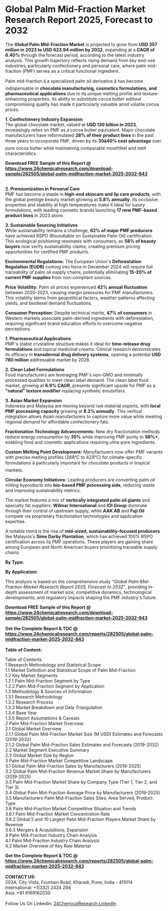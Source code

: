 <h1>Global Palm Mid-Fraction Market Research Report 2025, Forecast to 2032</h1><p>The <strong>Global Palm Mid-Fraction Market</strong> is projected to grow from <strong>USD 357 million in 2023 to USD 623.94 million by 2032</strong>, expanding at a <strong>CAGR of 6.40%</strong> through the forecast period, according to the latest industry analysis. This growth trajectory reflects rising demand from key end-use industries, particularly confectionery and personal care, where palm mid-fraction (PMF) serves as a critical functional ingredient.</p><p>Palm mid-fraction â a specialized palm oil derivative â has become indispensable in <strong>chocolate manufacturing, cosmetics formulations, and pharmaceutical applications</strong> due to its unique melting profile and texture-enhancing properties. Its ability to substitute cocoa butter without compromising quality has made it particularly valuable amid volatile cocoa prices.</p><p><strong>1. Confectionery Industry Expansion</strong><br>
The global chocolate market, valued at <strong>USD 130 billion in 2023</strong>, increasingly relies on PMF as a cocoa butter equivalent. Major chocolate manufacturers have reformulated <strong>28% of their product lines</strong> in the past three years to incorporate PMF, driven by its <strong>30â40% cost advantage</strong> over pure cocoa butter while maintaining comparable mouthfeel and melt characteristics.</p><div><b>Download FREE Sample of this Report @ 
            <a href="https://www.24chemicalresearch.com/download-sample/282505/global-palm-midfraction-market-2025-2032-843">
            https://www.24chemicalresearch.com/download-sample/282505/global-palm-midfraction-market-2025-2032-843</a></b></div><br><p><strong>2. Premiumization in Personal Care</strong><br>
PMF has become a staple in <strong>high-end skincare and lip care products</strong>, with the global prestige beauty market growing at <strong>5.8% annually</strong>. Its occlusive properties and stability at high temperatures make it ideal for luxury formulations, with leading cosmetic brands launching <strong>17 new PMF-based product lines</strong> in 2023 alone.</p><p><strong>3. Sustainable Sourcing Initiatives</strong><br>
While sustainability remains a challenge, <strong>62% of major PMF producers</strong> have achieved RSPO (Roundtable on Sustainable Palm Oil) certification. This ecological positioning resonates with consumers, as <strong>58% of beauty buyers</strong> now verify sustainability claims, creating premium pricing opportunities for certified PMF products.</p><p><strong>Environmental Regulations:</strong> The European Union's <strong>Deforestation Regulation (EUDR)</strong> coming into force in December 2024 will require full traceability of palm oil supply chains, potentially eliminating <strong>15-20% of current PMF supplies</strong> from non-compliant sources.</p><p><strong>Price Volatility:</strong> Palm oil prices experienced <strong>42% annual fluctuation</strong> between 2020-2023, causing margin pressures for PMF manufacturers. This volatility stems from geopolitical factors, weather patterns affecting yields, and biodiesel demand fluctuations.</p><p><strong>Consumer Perception:</strong> Despite technical merits, <strong>47% of consumers</strong> in Western markets associate palm-derived ingredients with deforestation, requiring significant brand education efforts to overcome negative perceptions.</p><p><strong>1. Pharmaceutical Applications</strong><br>
PMF's stable crystalline structure makes it ideal for <strong>time-release drug formulations</strong> and topical medicinal creams. Clinical research demonstrates its efficacy in <strong>transdermal drug delivery systems</strong>, opening a potential <strong>USD 780 million</strong> addressable market by 2028.</p><p><strong>2. Clean Label Formulations</strong><br>
Food manufacturers are leveraging PMF's non-GMO and minimally processed qualities to meet clean label demand. The clean label food market, growing at <strong>6.9% CAGR</strong>, presents significant upside for PMF as a <strong>"natural" texture modifier</strong> replacing synthetic emulsifiers.</p><p><strong>3. Asian Market Expansion</strong><br>
Indonesia and Malaysia are moving beyond raw material exports, with <strong>local PMF processing capacity</strong> growing at <strong>8.2% annually</strong>. This vertical integration allows Asian manufacturers to capture more value while meeting regional demand for affordable confectionery fats.</p><p><strong>Fractionation Technology Advancements:</strong> New dry fractionation methods reduce energy consumption by <strong>35%</strong> while improving PMF purity to <strong>98%+</strong>, enabling food and cosmetic applications requiring ultra-pure ingredients.</p><p><strong>Custom Melting Point Development:</strong> Manufacturers now offer PMF variants with precise melting profiles (28Â°C to 42Â°C) for climate-specific formulations â particularly important for chocolate products in tropical markets.</p><p><strong>Circular Economy Initiatives:</strong> Leading producers are converting palm oil milling byproducts into <strong>bio-based PMF processing aids</strong>, reducing waste and improving sustainability metrics.</p><p>The market features a mix of <strong>vertically integrated palm oil giants</strong> and specialty fat suppliers. <strong>Wilmar International</strong> and <strong>IOI Group</strong> dominate through their control of upstream supply, while <strong>AAK AB</strong> and <strong>Fuji Oil</strong> compete via proprietary fractionation technologies and application expertise.</p><p>A notable trend is the rise of <strong>mid-sized, sustainability-focused producers</strong> like Malaysia's <strong>Sime Darby Plantation</strong>, which has achieved 100% RSPO certification across its PMF operations. These players are gaining share among European and North American buyers prioritizing traceable supply chains.</p><p><strong>By Type:</strong></p><p><strong>By Application:</strong></p><p>This analysis is based on the comprehensive study <em>"Global Palm Mid-Fraction Market Research Report 2025, Forecast to 2032"</em>, providing in-depth assessment of market size, competitive dynamics, technological developments, and regulatory impacts shaping the PMF industry's future.</p><div><b>Download FREE Sample of this Report @ 
            <a href="https://www.24chemicalresearch.com/download-sample/282505/global-palm-midfraction-market-2025-2032-843">
            https://www.24chemicalresearch.com/download-sample/282505/global-palm-midfraction-market-2025-2032-843</a></b></div><br><div><b>Get the Complete Report & TOC @ 
            <a href="https://www.24chemicalresearch.com/reports/282505/global-palm-midfraction-market-2025-2032-843">
            https://www.24chemicalresearch.com/reports/282505/global-palm-midfraction-market-2025-2032-843</a></b></div><br>
            <b>Table of Content:</b><p>Table of Contents<br />
1 Research Methodology and Statistical Scope<br />
1.1 Market Definition and Statistical Scope of Palm Mid-Fraction<br />
1.2 Key Market Segments<br />
1.2.1 Palm Mid-Fraction Segment by Type<br />
1.2.2 Palm Mid-Fraction Segment by Application<br />
1.3 Methodology & Sources of Information<br />
1.3.1 Research Methodology<br />
1.3.2 Research Process<br />
1.3.3 Market Breakdown and Data Triangulation<br />
1.3.4 Base Year<br />
1.3.5 Report Assumptions & Caveats<br />
2 Palm Mid-Fraction Market Overview<br />
2.1 Global Market Overview<br />
2.1.1 Global Palm Mid-Fraction Market Size (M USD) Estimates and Forecasts (2019-2032)<br />
2.1.2 Global Palm Mid-Fraction Sales Estimates and Forecasts (2019-2032)<br />
2.2 Market Segment Executive Summary<br />
2.3 Global Market Size by Region<br />
3 Palm Mid-Fraction Market Competitive Landscape<br />
3.1 Global Palm Mid-Fraction Sales by Manufacturers (2019-2025)<br />
3.2 Global Palm Mid-Fraction Revenue Market Share by Manufacturers (2019-2025)<br />
3.3 Palm Mid-Fraction Market Share by Company Type (Tier 1, Tier 2, and Tier 3)<br />
3.4 Global Palm Mid-Fraction Average Price by Manufacturers (2019-2025)<br />
3.5 Manufacturers Palm Mid-Fraction Sales Sites, Area Served, Product Type<br />
3.6 Palm Mid-Fraction Market Competitive Situation and Trends<br />
3.6.1 Palm Mid-Fraction Market Concentration Rate<br />
3.6.2 Global 5 and 10 Largest Palm Mid-Fraction Players Market Share by Revenue<br />
3.6.3 Mergers & Acquisitions, Expansion<br />
4 Palm Mid-Fraction Industry Chain Analysis<br />
4.1 Palm Mid-Fraction Industry Chain Analysis<br />
4.2 Market Overview of Key Raw Material</p><div><b>Get the Complete Report & TOC @ 
            <a href="https://www.24chemicalresearch.com/reports/282505/global-palm-midfraction-market-2025-2032-843">
            https://www.24chemicalresearch.com/reports/282505/global-palm-midfraction-market-2025-2032-843</a></b></div><br><b>CONTACT US:</b><br>
            203A, City Vista, Fountain Road, Kharadi, Pune, India - 411014<br>
            International: +1(332) 2424 294<br>
            Asia: +91 9169162030 <br><br>
            Follow Us On LinkedIn: <a href="https://www.linkedin.com/company/24chemicalresearch/">24ChemicalResearch LinkedIn</a>